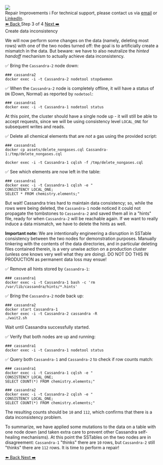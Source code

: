 <!-- TOP -->
<div class="top">
  <img src="https://datastax-academy.github.io/katapod-shared-assets/images/ds-academy-logo.svg" />
  <div class="scenario-title-section">
    <span class="scenario-title">Repair Improvements</span>
    <span class="scenario-subtitle">ℹ️ For technical support, please contact us via <a href="mailto:aleksandr.volochnev@datastax.com">email</a> or <a href="https://dtsx.io/aleks">LinkedIn</a>.</span> 
  </div>
</div>

<!-- NAVIGATION -->
<div id="navigation-top" class="navigation-top">
 <a href='command:katapod.loadPage?[{"step":"step2"}]' 
   class="btn btn-dark navigation-top-left">⬅️ Back
 </a>
<span class="step-count"> Step 3 of 4</span>
 <a href='command:katapod.loadPage?[{"step":"step4"}]' 
    class="btn btn-dark navigation-top-right">Next ➡️
  </a>
</div>

<!-- CONTENT -->

<div class="step-title">Create data inconsistency</div>

We will now perform some changes on the data (namely, deleting most rows)
with one of the two nodes turned off: the goal is to artificially create
a mismatch in the data. But beware: we have to also neutralize the
_hinted handoff_ mechanism to actually achieve data inconsistency.

✅ Bring the `Cassandra-2` node down:
```
### cassandra2
docker exec -i -t Cassandra-2 nodetool stopdaemon
```

✅ When the `Cassandra-2` node is completely offline, it will have a status of `DN` (Down, Normal)
as reported by `nodetool`:
```
### cassandra1
docker exec -i -t Cassandra-1 nodetool status
```

At this point, the cluster should have a single node up - it will still be able
to accept requests, since we will be using consistency level `LOCAL_ONE` for subsequent writes and reads.

✅ Delete all chemical elements that are _not_ a gas using the provided script:
```
### cassandra1
docker cp assets/delete_nongases.cql Cassandra-1:/tmp/delete_nongases.cql

docker exec -i -t Cassandra-1 cqlsh -f /tmp/delete_nongases.cql
```

✅ See which elements are now left in the table:
```
### cassandra1
docker exec -i -t Cassandra-1 cqlsh -e "
CONSISTENCY LOCAL_ONE;
SELECT * FROM chemistry.elements;"
```

But wait! Cassandra tries hard to maintain data consistency; so,
while the rows were being deleted, the `Cassandra-1` node noticed it could not propagate
the tombstones to `Cassandra-2` and saved them all in a "hints" file, ready for
when `Cassandra-2` will be reachable again. If we want to really induce a data mismatch,
we have to delete the hints as well.

**Important note:** We are intentionally engineering a disruption in
SSTable consistency between the two nodes for demonstration purposes.
Manually tinkering with the contents of the data directories, and in particular
deleting files contained therein, is a very unwise action on a production
cluster (unless one knows very well what they are doing). DO NOT DO THIS
IN PRODUCTION as permanent data loss may ensue!

✅ Remove all hints stored by `Cassandra-1`:
```
### cassandra1
docker exec -i -t Cassandra-1 bash -c 'rm /var/lib/cassandra/hints/*.hints'
```

✅ Bring the `Cassandra-2` node back up:
```
### cassandra2
docker start Cassandra-1
docker exec -i -t Cassandra-2 cassandra -R
./wait2.sh
```

Wait until Cassandra successfully started.

✅ Verify that both nodes are up and running:
```
### cassandra1
docker exec -i -t Cassandra-1 nodetool status
```

✅ Query both `Cassandra-1` and `Cassandra-2` to check if row counts match:
```
### cassandra1
docker exec -i -t Cassandra-1 cqlsh -e "
CONSISTENCY LOCAL_ONE;
SELECT COUNT(*) FROM chemistry.elements;"
```
```
### cassandra2
docker exec -i -t Cassandra-2 cqlsh -e "
CONSISTENCY LOCAL_ONE;
SELECT COUNT(*) FROM chemistry.elements;"
```

The resulting counts should be `10` and `112`, which confirms that there is a data inconsistency problem.

To summarize, we have applied some mutations to the data on a table with one node
down (and taken extra care to prevent other Cassandra self-healing mechanisms).
At this point the SSTables on the two nodes are in disagreement: `Cassandra-1`
"thinks" there are `10` rows, but `Cassandra-2` still "thinks" there are `112` rows.
It is time to perform a repair!

<!-- NAVIGATION -->
<div id="navigation-bottom" class="navigation-bottom">
 <a href='command:katapod.loadPage?[{"step":"step2"}]'
   class="btn btn-dark navigation-bottom-left">⬅️ Back
 </a>
 <a href='command:katapod.loadPage?[{"step":"step4"}]'
    class="btn btn-dark navigation-bottom-right">Next ➡️
  </a>
</div>
